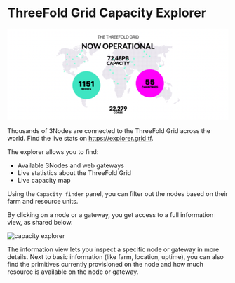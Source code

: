 # ThreeFold Grid Capacity Explorer

![](img/grid_stats_.png)

Thousands of 3Nodes are connected to the ThreeFold Grid across the world. Find the live stats on https://explorer.grid.tf.

The explorer allows you to find:
- Available 3Nodes and web gateways 
- Live statistics about the ThreeFold Grid 
- Live capacity map

Using the `Capacity finder` panel, you can filter out the nodes based on their farm and resource units.

By clicking on a node or a gateway, you get access to a full information view, as shared below. 

![capacity explorer](img/capacity_explorer_node_detail.jpg)

The information view lets you inspect a specific node or gateway in more details. Next to basic information (like farm, location, uptime), you can also find the primitives currently provisioned on the node and how much resource is available on the node or gateway.